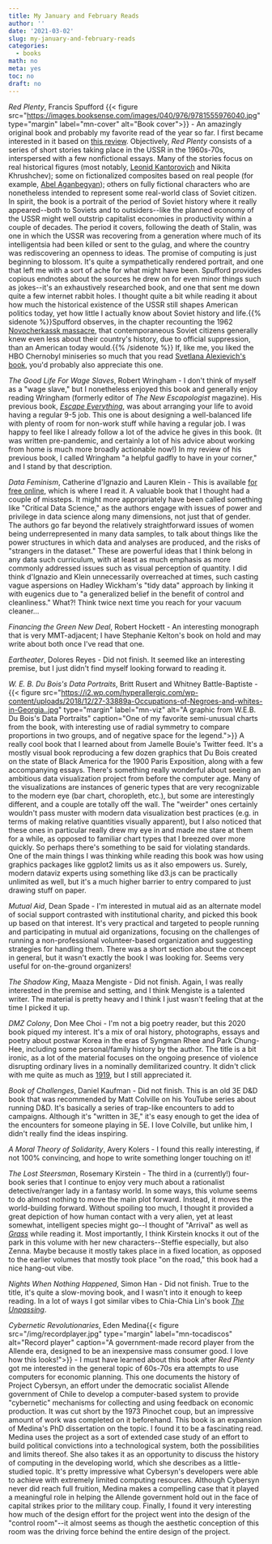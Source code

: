 ```yaml
---
title: My January and February Reads
author: ''
date: '2021-03-02'
slug: my-january-and-february-reads
categories:
  - books
math: no
meta: yes
toc: no
draft: no
---
```


*Red Plenty*, Francis Spufford {{< figure src="https://images.booksense.com/images/040/976/9781555976040.jpg" type="margin" label="mn-cover" alt="Book cover">}} - An amazingly original book and probably my favorite read of the year so far. I first became interested in it based on [this review](https://slatestarcodex.com/2014/09/24/book-review-red-plenty/). Objectively, *Red Plenty* consists of a series of short stories taking place in the USSR in the 1960s-70s, interspersed with a few nonfictional essays. Many of the stories focus on real historical figures (most notably, [Leonid Kantorovich](https://en.wikipedia.org/wiki/Leonid_Kantorovich) and Nikita Khrushchev); some on fictionalized composites based on real people (for example, [Abel Aganbegyan](https://en.wikipedia.org/wiki/Abel_Aganbegyan)); others on fully fictional characters who are nonetheless intended to represent some real-world class of Soviet citizen. In spirit, the book is a portrait of the period of Soviet history where it really appeared--both to Soviets and to outsiders--like the planned economy of the USSR might well outstrip capitalist economies in productivity within a couple of decades. The period it covers, following the death of Stalin, was one in which the USSR was recovering from a generation where much of its intelligentsia had been killed or sent to the gulag, and where the country was rediscovering an openness to ideas. The promise of computing is just beginning to blossom. It's quite a sympathetically rendered portrait, and one that left me with a sort of ache for what might have been. Spufford provides copious endnotes about the sources he drew on for even minor things such as jokes--it's an exhaustively researched book, and one that sent me down quite a few internet rabbit holes. I thought quite a bit while reading it about how much the historical existence of the USSR still shapes American politics today, yet how little I actually know about Soviet history and life.{{% sidenote %}}Spufford observes, in the chapter recounting the 1962 [Novocherkassk massacre](https://en.wikipedia.org/wiki/Novocherkassk_massacre), that contemporaneous Soviet citizens generally knew even less about their country's history, due to official suppression, than an American today would.{{% /sidenote %}} If, like me, you liked the HBO Chernobyl miniseries so much that you read [Svetlana Alexievich's book](/post/2020-01-23-voices-from-chernobyl-the-oral-history-of-a-nuclear-disaster/), you'd probably also appreciate this one.

<!--more-->

*The Good Life For Wage Slaves*, Robert Wringham - I don't think of myself as a "wage slave," but I nonetheless enjoyed this book and generally enjoy reading Wringham (formerly editor of *The New Escapologist* magazine). His previous book, [*Escape Everything*](/post/2016-08-01-escape-everything-escape-from-work-escape-from-consumerism-escape-from-despair/), was about arranging your life to avoid having a regular 9-5 job. This one is about designing a well-balanced life with plenty of room for non-work stuff while having a regular job. I was happy to feel like I already follow a lot of the advice he gives in this book. (It was written pre-pandemic, and certainly a lot of his advice about working from home is much more broadly actionable now!) In my review of his previous book, I called Wringham "a helpful gadfly to have in your corner," and I stand by that description.   

*Data Feminism*, Catherine d'Ignazio and Lauren Klein - This is available [for free online](https://data-feminism.mitpress.mit.edu/), which is where I read it. A valuable book that I thought had a couple of missteps. It might more appropriately have been called something like "Critical Data Science," as the authors engage with issues of power and privilege in data science along many dimensions, not just that of gender. The authors go far beyond the relatively straightforward issues of women being underrepresented in many data samples, to talk about things like the power structures in which data and analyses are produced, and the risks of "strangers in the dataset." These are powerful ideas that I think belong in any data such curriculum, with at least as much emphasis as more commonly addressed issues such as visual perception of quantity. I did think d'Ignazio and Klein unnecessarily overreached at times, such casting vague aspersions on Hadley Wickham's "tidy data" approach by linking it with eugenics due to "a generalized belief in the benefit of control and cleanliness." What?! Think twice next time you reach for your vacuum cleaner... 

*Financing the Green New Deal*, Robert Hockett - An interesting monograph that is very MMT-adjacent; I have Stephanie Kelton's book on hold and may write about both once I've read that one.  

*Eartheater*, Dolores Reyes -  Did not finish. It seemed like an interesting premise, but I just didn't find myself looking forward to reading it.

*W. E. B. Du Bois's Data Portraits*, Britt Rusert and Whitney Battle-Baptiste - {{< figure src="https://i2.wp.com/hyperallergic.com/wp-content/uploads/2018/12/27-33889a-Occupations-of-Negroes-and-whites-in-Georgia..jpg" type="margin" label="mn-viz" alt="A graphic from W.E.B. Du Bois's Data Portraits" caption="One of my favorite semi-unusual charts from the book, with interesting use of radial symmetry to compare proportions in two groups, and of negative space for the legend.">}} A really cool book that I learned about from Jamelle Bouie's Twitter feed. It's a mostly visual book reproducing a few dozen graphics that Du Bois created on the state of Black America for the 1900 Paris Exposition, along with a few accompanying essays. There's something really wonderful about seeing an ambitious data visualization project from before the computer age. Many of the visualizations are instances of generic types that are very recognizable to the modern eye (bar chart, choropleth, etc.), but some are interestingly different, and a couple are totally off the wall. The "weirder" ones certainly wouldn't pass muster with modern data visualization best practices (e.g. in terms of making relative quantities visually apparent), but I also noticed that these ones in particular really drew my eye in and made me stare at them for a while, as opposed to familiar chart types that I breezed over more quickly. So perhaps there's something to be said for violating standards. One of the main things I was thinking while reading this book was how using graphics packages like ggplot2 limits us as it also empowers us. Surely, modern dataviz experts using something like d3.js can be practically unlimited as well, but it's a much higher barrier to entry compared to just drawing stuff on paper.  

*Mutual Aid*, Dean Spade - I'm interested in mutual aid as an alternate model of social support contrasted with institutional charity, and picked this book up based on that interest. It's very practical and targeted to people running and participating in mutual aid organizations, focusing on the challenges of running a non-professional volunteer-based organization and suggesting strategies for handling them. There was a short section about the concept in general, but it wasn't exactly the book I was looking for. Seems very useful for on-the-ground organizers! 

*The Shadow King*, Maaza Mengiste - Did not finish. Again, I was really interested in the premise and setting, and I think Mengiste is a talented writer. The material is pretty heavy and I think I just wasn't feeling that at the time I picked it up.

*DMZ Colony*, Don Mee Choi - I'm not a big poetry reader, but this 2020 book piqued my interest. It's a mix of oral history, photographs, essays and poetry about postwar Korea in the eras of Syngman Rhee and Park Chung-Hee, including some personal/family history by the author. The title is a bit ironic, as a lot of the material focuses on the ongoing presence of violence disrupting ordinary lives in a nominally demilitarized country. It didn't click with me quite as much as [1919](/post/2020-06-30-1919/), but I still appreciated it.

*Book of Challenges*, Daniel Kaufman - Did not finish. This is an old 3E D&D book that was recommended by Matt Colville on his YouTube series about running D&D. It's basically a series of trap-like encounters to add to campaigns. Although it's "written in 3E," it's easy enough to get the idea of the encounters for someone playing in 5E. I love Colville, but unlike him, I didn't really find the ideas inspiring.

*A Moral Theory of Solidarity*, Avery Kolers - I found this really interesting, if not 100% convincing, and hope to write something longer touching on it!   

*The Lost Steersman*, Rosemary Kirstein - The third in a (currently!) four-book series that I continue to enjoy very much about a rationalist detective/ranger lady in a fantasy world. In some ways, this volume seems to do almost nothing to move the main plot forward. Instead, it moves the world-building forward. Without spoiling too much, I thought it provided a great depiction of how human contact with a very alien, yet at least somewhat, intelligent species might go--I thought of "Arrival" as well as [*Grass*](/post/2020-06-28-grass/) while reading it. Most importantly, I think Kirstein knocks it out of the park in this volume with her new characters--Steffie especially, but also Zenna. Maybe because it mostly takes place in a fixed location, as opposed to the earlier volumes that mostly took place "on the road," this book had a nice hang-out vibe. 

*Nights When Nothing Happened*, Simon Han - Did not finish. True to the title, it's quite a slow-moving book, and I wasn't into it enough to keep reading. In a lot of ways I got similar vibes to Chia-Chia Lin's book [*The Unpassing*](/post/2020-03-10-the-unpassing/).  

*Cybernetic Revolutionaries*, Eden Medina{{< figure src="/img/recordplayer.jpg" type="margin" label="mn-tocadiscos" alt="Record player" caption="A government-made record player from the Allende era, designed to be an inexpensive mass consumer good. I love how this looks!">}} - I must have learned about this book after *Red Plenty* got me interested in the general topic of 60s-70s era attempts to use computers for economic planning. This one documents the history of Project Cybersyn, an effort under the democratic socialist Allende government of Chile to develop a computer-based system to provide "cybernetic" mechanisms for collecting and using feedback on economic production. It was cut short by the 1973 Pinochet coup, but an impressive amount of work was completed on it beforehand. This book is an expansion of Medina's PhD dissertation on the topic. I found it to be a fascinating read. Medina uses the project as a sort of extended case study of an effort to build political convictions into a technological system, both the possibilities and limits thereof. She also takes it as an opportunity to discuss the history of computing in the developing world, which she describes as a little-studied topic. It's pretty impressive what Cybersyn's developers were able to achieve with extremely limited computing resources. Although Cybersyn never did reach full fruition, Medina makes a compelling case that it played a meaningful role in helping the Allende government hold out in the face of capital strikes prior to the military coup. Finally, I found it very interesting how much of the design effort for the project went into the design of the "control room"--it almost seems as though the aesthetic conception of this room was the driving force behind the entire design of the project.  
